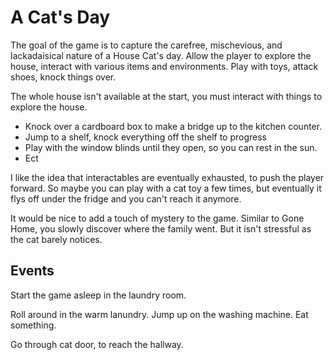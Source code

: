 # A Cat's Day

The goal of the game is to capture the carefree, mischevious, and lackadaisical nature of a House Cat's day. Allow the player to explore the house, interact with various items and environments. Play with toys, attack shoes, knock things over.

The whole house isn't available at the start, you must interact with things to explore the house.
- Knock over a cardboard box to make a bridge up to the kitchen counter.
- Jump to a shelf, knock everything off the shelf to progress
- Play with the window blinds until they open, so you can rest in the sun.
- Ect

I like the idea that interactables are eventually exhausted, to push the player forward. So maybe you can play with a cat toy a few times, but eventually it flys off under the fridge and you can't reach it anymore.

It would be nice to add a touch of mystery to the game. Similar to Gone Home, you slowly discover where the family went. But it isn't stressful as the cat barely notices.


## Events

Start the game asleep in the laundry room.

Roll around in the warm lanundry. Jump up on the washing machine. Eat something.

Go through cat door, to reach the hallway.
